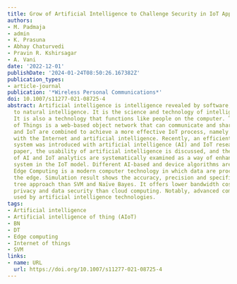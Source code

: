 ```yaml
---
title: Grow of Artificial Intelligence to Challenge Security in IoT Application
authors:
- M. Padmaja
- admin
- K. Prasuna
- Abhay Chaturvedi
- Pravin R. Kshirsagar
- A. Vani
date: '2022-12-01'
publishDate: '2024-01-24T08:50:26.167382Z'
publication_types:
- article-journal
publication: '*Wireless Personal Communications*'
doi: 10.1007/s11277-021-08725-4
abstract: Artificial intelligence is intelligence revealed by software, as opposed
  to natural intelligence. It is the science and technology of intelligent machinery.
  It is also a technology that functions like people on the computer. The IoT Internet
  of Things is a web-based object network that can communicate and share data. AI
  and IoT are combined to achieve a more effective IoT process, namely AIoT, combined
  with the Internet and artificial intelligence. Recently, an efficient health care
  system was introduced with artificial intelligence (AI) and IoT research. In this
  paper, the usability of artificial intelligence is discussed, and the implementation
  of AI and IoT analytics are systematically examined as a way of enhancing the health
  system in the IoT model. Different AI-based and device algorithms are also explored.
  Edge Computing is a modern computer technology in which data are processed from
  the edge. Simulation result shows the accuracy, precision and specificity of decision
  tree approach than SVM and Naïve Bayes. It offers lower bandwidth costs, more robust
  privacy and data security than cloud computing. Notably, advanced computing is easily
  used by artificial intelligence technologies.
tags:
- Artificial intelligence
- Artificial intelligence of thing (AIoT)
- BN
- DT
- Edge computing
- Internet of things
- SVM
links:
- name: URL
  url: https://doi.org/10.1007/s11277-021-08725-4
---
```

